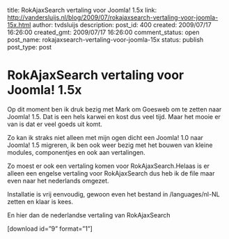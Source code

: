 title: RokAjaxSearch vertaling voor Joomla! 1.5x
link: http://vandersluijs.nl/blog/2009/07/rokajaxsearch-vertaling-voor-joomla-15x.html
author: tvdsluijs
description: 
post_id: 400
created: 2009/07/17 16:26:00
created_gmt: 2009/07/17 16:26:00
comment_status: open
post_name: rokajaxsearch-vertaling-voor-joomla-15x
status: publish
post_type: post

# RokAjaxSearch vertaling voor Joomla! 1.5x

Op dit moment ben ik druk bezig met Mark om Goesweb om te zetten naar Joomla! 1.5. Dat is een hels karwei en kost dus veel tijd. Maar het mooie er van is dat er veel goeds uit komt.  
  
Zo kan ik straks niet alleen met mijn ogen dicht een Joomla! 1.0 naar Joomla! 1.5 migreren, ik ben ook weer bezig met het bouwen van kleine modules, componentjes en ook aan vertalingen.  
  
Zo moest er ook een vertaling komen voor RokAjaxSearch.Helaas is er alleen een engelse vertaling voor RokAjaxSearch dus heb ik de file maar even naar het nederlands omgezet.  
  
Installatie is vrij eenvoudig, gewoon even het bestand in /languages/nl-NL zetten en klaar is kees.  
  
En hier dan de nederlandse vertaling van RokAjaxSearch  
  
[download id=”9” format=”1”]